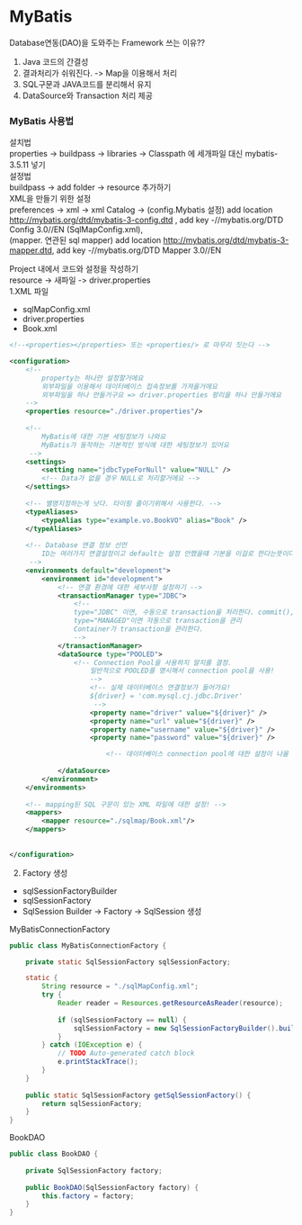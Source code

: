# MyBatis
Database연동(DAO)을 도와주는 Framework
쓰는 이유??
1. Java 코드의 간결성
2. 결과처리가 쉬워진다. -> Map을 이용해서 처리
3. SQL구문과 JAVA코드를 분리해서 유지 
4. DataSource와 Transaction 처리 제공

### MyBatis 사용법
설치법  
properties -> buildpass -> libraries -> Classpath 에 세개파일 대신 mybatis-3.5.11 넣기  
설정법  
buildpass -> add folder -> resource 추가하기  
XML을 만들기 위한 설정  
preferences -> xml -> xml Catalog -> (config.Mybatis 설정) add location http://mybatis.org/dtd/mybatis-3-config.dtd , add key -//mybatis.org/DTD Config 3.0//EN   (SqlMapConfig.xml),   
(mapper. 연관된 sql mapper) add location http://mybatis.org/dtd/mybatis-3-mapper.dtd, add key -//mybatis.org/DTD Mapper 3.0//EN   

Project 내에서 코드와 설정을 작성하기  
resource -> 새파일 -> driver.properties   
1.XML 파일
- sqlMapConfig.xml
- driver.properties
- Book.xml
```XML
<!--<properties></properties> 또는 <properties/> 로 마무리 짓는다 -->

<configuration>
	<!--
		property는 하나만 설정할거에요
		외부파일을 이용해서 데이터베이스 접속정보를 가져올거에요
		외부파일을 하나 만들거구요 => driver.properties 팡리을 하나 만들거에요
	-->
	<properties resource="./driver.properties"/>
	
	<!--
		MyBatis에 대한 기본 세팅정보가 나와요
		MyBatis가 동작하는 기본적인 방식에 대한 세팅정보가 있어요
	 -->
	<settings>
		<setting name="jdbcTypeForNull" value="NULL" />
		<!-- Data가 없을 경우 NULL로 처리할거에요 -->
	</settings>
	
	<!-- 별명지정하는게 낫다. 타이핑 줄이기위해서 사용한다. -->
	<typeAliases>
		<typeAlias type="example.vo.BookVO" alias="Book" />
	</typeAliases>
	
	<!-- Database 연결 정보 선언
		ID는 여러가지 연결설정이고 default는 설정 안했을떄 기본을 이걸로 한다는뜻이다.
	 -->
	<environments default="development">
		<environment id="development">
			<!-- 연결 환경에 대한 세부사항 설정하기 -->
			<transactionManager type="JDBC">
				<!-- 
				type="JDBC" 이면, 수동으로 transaction을 처리한다. commit(), rollback() 을 직접 처리하는 방식이다.
				type="MANAGED"이면 자동으로 transaction을 관리
				Container가 transaction을 관리한다.
				-->
			</transactionManager>
			<dataSource type="POOLED">
				<!-- Connection Pool을 사용하지 말지를 결정.
					일반적으로 POOLED를 명시해서 connection pool을 사용!
					-->
					<!-- 실제 데이터베이스 연결정보가 들어가요!
					${driver} = 'com.mysql.cj.jdbc.Driver'
					 -->
					<property name="driver" value="${driver}" />
					<property name="url" value="${driver}" />
					<property name="username" value="${driver}" />
					<property name="password" value="${driver}" />

						<!-- 데이터베이스 connection pool에 대한 설정이 나올 수 있어요! -->
									
			</dataSource>
		</environment>
	</environments>
	
	<!-- mapping된 SQL 구문이 있는 XML 파일에 대한 설정! -->	
	<mappers>
		<mapper resource="./sqlmap/Book.xml"/>
	</mappers>
	
	
</configuration>

```
2. Factory 생성
- sqlSessionFactoryBuilder
- sqlSessionFactory
- SqlSession
Builder -> Factory -> SqlSession 생성

MyBatisConnectionFactory
```java
public class MyBatisConnectionFactory {

	private static SqlSessionFactory sqlSessionFactory;

	static {
		String resource = "./sqlMapConfig.xml";
		try {
			Reader reader = Resources.getResourceAsReader(resource);
			
			if (sqlSessionFactory == null) {
				sqlSessionFactory = new SqlSessionFactoryBuilder().build(reader);
			}
		} catch (IOException e) {
			// TODO Auto-generated catch block
			e.printStackTrace();
		}
	}
	
	public static SqlSessionFactory getSqlSessionFactory() {
		return sqlSessionFactory;
	}
}
```
BookDAO
```java
public class BookDAO {
	
	private SqlSessionFactory factory;
	
	public BookDAO(SqlSessionFactory factory) {
		this.factory = factory;
	}
}
```